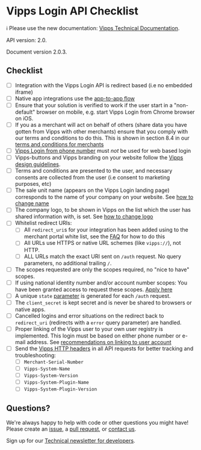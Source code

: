 <!-- START_METADATA
---
title: Checklist
sidebar_position: 40
---
END_METADATA -->

# Vipps Login API Checklist

<!-- START_COMMENT -->

ℹ️ Please use the new documentation:
[Vipps Technical Documentation](https://vippsas.github.io/vipps-developer-docs/).

<!-- END_COMMENT -->

API version: 2.0.

Document version 2.0.3.

## Checklist

- [ ] Integration with the Vipps Login API is redirect based (i.e no embedded iframe)
- [ ] Native app integrations use the [app-to-app flow](vipps-login-api.md#app-to-app-flow)
- [ ] Ensure that your solution is verified to work if the user start in a "non-default" browser on mobile, e.g. start Vipps Login from Chrome browser on iOS.
- [ ] If you as a merchant will act on behalf of others (share data you have gotten from Vipps with other merchants) ensure that you comply with our terms and conditions to do this. This is shown in section 8.4 in our [terms and conditions for merchants](vipps-login-api.md#vipps-login-from-phone-number)
- [ ] [Vipps Login from phone number](vipps-login-api.md#vipps-login-from-phone-number)
      must _not_ be used for web based login
- [ ] Vipps-buttons and Vipps branding on your website follow the
      [Vipps design guidelines](https://github.com/vippsas/vipps-design-guidelines).
- [ ] Terms and conditions are presented to the user, and necessary consents are
      collected from the user (i.e consent to marketing purposes, etc)  
- [ ] The sale unit name (appears on the Vipps Login landing page) corresponds
      to the name of your company on your website. See
      [how to change name](vipps-login-api-faq.md#how-can-i-change-my-name-and-logo)
- [ ] The company logo, to be shown in Vipps on the list which the user has
      shared information with, is set. See
      [how to change logo](vipps-login-api-faq.md#how-can-i-change-my-name-and-logo)
- [ ] Whitelist redirect URIs:
  - [ ] All `redirect_uri`s for your integration has been added using to the
          merchant portal white list, see the
      [FAQ](vipps-login-api-faq.md#how-can-i-activate-and-set-up-vipps-login) for how to do this
  - [ ] All URLs use HTTPS or native URL schemes (like `vipps://`), not HTTP.
  - [ ] ALL URLs match the exact URI sent on `/auth` request. No query parameters, no additional trailing `/`.
- [ ] The scopes requested are only the scopes required, no "nice to have" scopes.
- [ ] If using national identity number and/or account number scopes: You have been granted access to request these scopes.
      [Apply here](vipps-login-api-faq.md#who-can-get-access-to-nin-and-how)
- [ ] A unique `state`
      [parameter](vipps-login-api-faq.md#whats-the-purpose-of-the-state-parameter)
      is generated for each `/auth` request.
- [ ] The `client_secret` is kept secret and is never be shared to browsers or native apps.
- [ ] Cancelled logins and error situations on the redirect back to `redirect_uri`
      (redirects with a `error` query parameter) are handled.
- [ ] Proper linking of the Vipps user to your own user registry is implemented.
      This login must be based on either phone number or e-mail address. See
      [recommendations on linking to user account](vipps-login-api.md#Recommendations-on-linking-to-user-account)
- [ ] Send the [Vipps HTTP headers](https://vippsas.github.io/vipps-developer-docs/docs/vipps-developers/common-topics/http-headers)
      in all API requests for better tracking and troubleshooting:
  - [ ] `Merchant-Serial-Number`
  - [ ] `Vipps-System-Name`
  - [ ] `Vipps-System-Version`
  - [ ] `Vipps-System-Plugin-Name`
  - [ ] `Vipps-System-Plugin-Version`

## Questions?

We're always happy to help with code or other questions you might have!
Please create an [issue](https://github.com/vippsas/vipps-login-api/issues),
a [pull request](https://github.com/vippsas/vipps-login-api/pulls),
or [contact us](https://vippsas.github.io/vipps-developer-docs/docs/vipps-developers/contact).

Sign up for our [Technical newsletter for developers](https://vippsas.github.io/vipps-developer-docs/docs/vipps-developers/newsletters).
